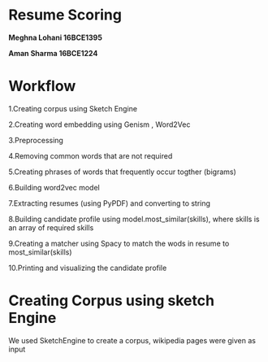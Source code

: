 # **Resume Scoring**

**Meghna Lohani 16BCE1395**

**Aman Sharma 16BCE1224**

# **Workflow**

1.Creating corpus using Sketch Engine

2.Creating word embedding using Genism , Word2Vec

3.Preprocessing

4.Removing common words that are not required

5.Creating phrases of words that frequently occur togther (bigrams)

6.Building word2vec model

7.Extracting resumes (using PyPDF) and converting to string

8.Building candidate profile using model.most_similar(skills), where skills is an array of required skills

9.Creating a matcher using Spacy to match the wods in resume to most_similar(skills)

10.Printing and visualizing the candidate profile

# **Creating Corpus using sketch Engine**

We used SketchEngine to create a corpus, wikipedia pages were given as input
